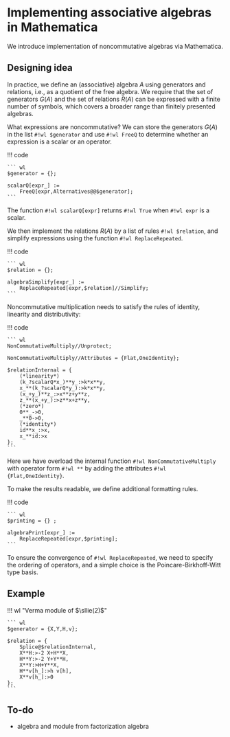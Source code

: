 # Implementing associative algebras in Mathematica

We introduce implementation of noncommutative algebras via Mathematica.

## Designing idea

In practice, we define an (associative) algebra $A$ using generators and relations, i.e., as a quotient of the free algebra.
We require that the set of generators $G(A)$ and the set of relations $R(A)$ can be expressed with a finite number of symbols, which covers a broader range than finitely presented algebras.

What expressions are noncommutative? We can store the generators $G(A)$ in the list `#!wl $generator` and use `#!wl FreeQ` to determine whether an expression is a scalar or an operator.

!!! code

    ``` wl
    $generator = {};
    
    scalarQ[expr_] :=
        FreeQ[expr,Alternatives@@$generator];
    ```

The function `#!wl scalarQ[expr]` returns `#!wl True` when `#!wl expr` is a scalar.

We then implement the relations $R(A)$ by a list of rules `#!wl $relation`, and simplify expressions using the function `#!wl ReplaceRepeated`.

!!! code

    ``` wl
    $relation = {};
    
    algebraSimplify[expr_] :=
        ReplaceRepeated[expr,$relation]//Simplify;
    ```

Noncommutative multiplication needs to satisfy the rules of identity, linearity and distributivity:

!!! code

    ``` wl
    NonCommutativeMultiply//Unprotect;
    
    NonCommutativeMultiply//Attributes = {Flat,OneIdentity};
    
    $relationInternal = {
        (*linearity*)
        (k_?scalarQ*x_)**y_:>k*x**y,
        x_**(k_?scalarQ*y_):>k*x**y,
        (x_+y_)**z_:>x**z+y**z,
        z_**(x_+y_):>z**x+z**y,
        (*zero*)
        0**_->0,
        _**0->0,
        (*identity*)
        id**x_:>x,
        x_**id:>x
    };
    ```

Here we have overload the internal function `#!wl NonCommutativeMultiply` with operator form `#!wl **` by adding the attributes `#!wl {Flat,OneIdentity}`.

To make the results readable, we define additional formatting rules.

!!! code

    ``` wl
    $printing = {} ; 
    
    algebraPrint[expr_] :=
        ReplaceRepeated[expr,$printing];
    ```

To ensure the convergence of `#!wl ReplaceRepeated`, we need to specify the ordering of operators, and a simple choice is the Poincare-Birkhoff-Witt type basis.

## Example

!!! wl "Verma module of $\sllie(2)$"

    ``` wl
    $generator = {X,Y,H,v};
    
    $relation = {
        Splice@$relationInternal,
        X**H:>-2 X+H**X,
        H**Y:>-2 Y+Y**H,
        X**Y:>H+Y**X,
        H**v[h_]:>h v[h],
        X**v[h_]:>0
    };
    ```

## To-do

* algebra and module from factorization algebra
